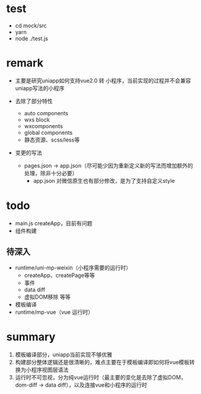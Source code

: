 # test
- cd mock/src 
- yarn 
- node ./test.js

# remark
- 主要是研究uniapp如何支持vue2.0 转 小程序，当前实现的过程并不会兼容uniapp写法的小程序

- 去除了部分特性
  - auto components
  - wxs block
  - wxcomponents
  - global components
  - 静态资源、scss/less等

- 变更的写法
  - pages.json -> app.json（尽可能少因为重新定义新的写法而增加额外的处理，除非十分必要）
    - app.json 对微信原生也有部分修改，是为了支持自定义style

# todo
- main.js createApp，目前有问题
- 组件构建

## 待深入
- runtime/uni-mp-weixin（小程序需要的运行时）
  - createApp、createPage等等
  - 事件
  - data diff
  - 虚拟DOM移除 等等
- 模板编译
- runtime/mp-vue（vue 运行时）

# summary
1. 模板编译部分，uniapp当前实现不够优雅
2. 构建部分整体逻辑还是很清晰的，难点主要在于模板编译即如何将vue模板转换为小程序视图层语法
3. 运行时不可忽视，分为纯vue运行时（最主要的变化是去除了虚拟DOM，dom-diff -> data diff），以及连接vue和小程序的运行时